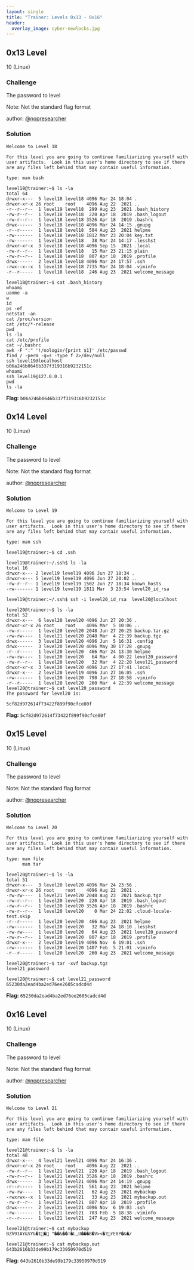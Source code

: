 ```yaml
---
layout: single
title: "Trainer: Levels 0x13 - 0x16"
header:
  overlay_image: cyber-newlocks.jpg
---
```


## 0x13 Level
10 (Linux)

### Challenge

The password to level

Note: Not the standard flag format

author: [@nopresearcher](https://twitter.com/NopResearcher)

### Solution

```console
Welcome to Level 18

For this level you are going to continue familiarizing yourself with user artifacts.  Look in this user's home directory to see if there are any files left behind that may contain useful information.

type: man bash

level18@trainer:~$ ls -la
total 64
drwxr-x---  5 level18 level18 4096 Mar 24 18:04 .
drwxr-xr-x 26 root    root    4096 Aug 22  2021 ..
-r--r--r--  1 level19 level18  299 Aug 23  2021 .bash_history
-rw-r--r--  1 level18 level18  220 Apr 18  2019 .bash_logout
-rw-r--r--  1 level18 level18 3526 Apr 18  2019 .bashrc
drwx------  3 level18 level18 4096 Mar 24 14:15 .gnupg
-r--r-----  1 level18 level18  504 Aug 23  2021 helpme
-rw-------  1 level18 level18 1812 Mar 23 20:04 key.txt
-rw-------  1 level18 level18   38 Mar 24 14:17 .lesshst
drwxr-xr-x  3 level18 level18 4096 Sep 15  2021 .local
-rw-r--r--  1 level18 level18   15 Mar 23 21:15 plain
-rw-r--r--  1 level18 level18  807 Apr 18  2019 .profile
drwx------  2 level18 level18 4096 Mar 24 17:57 .ssh
-rwx--x--x  1 level18 level18 7735 Mar 24 18:04 .viminfo
-r--r-----  1 level18 level18  246 Aug 23  2021 welcome_message

level18@trainer:~$ cat .bash_history
whoami
uanme -a
w
id
ps -ef
netstat -an
cat /proc/version
cat /etc/*-release
pwd
ls -la
cat /etc/profile
cat ~/.bashrc
awk -F ":" '!/nologin/{print $1}' /etc/passwd
find / -perm -g=s -type f 2>/dev/null
ssh level19@localhost
b06a246b0646b337f319316b9232151c
whoami
ssh level19@127.0.0.1
pwd
ls -la
```

__Flag:__ ```b06a246b0646b337f319316b9232151c```

## 0x14 Level
10 (Linux)

### Challenge

The password to level

Note: Not the standard flag format

author: [@nopresearcher](https://twitter.com/NopResearcher)

### Solution

```console
Welcome to Level 19

For this level you are going to continue familiarizing yourself with user artifacts.  Look in this user's home directory to see if there are any files left behind that may contain useful information.

type: man ssh

level19@trainer:~$ cd .ssh

level19@trainer:~/.ssh$ ls -la
total 16
drwxr-x--- 2 level19 level19 4096 Jun 27 18:34 .
drwxr-x--- 5 level19 level19 4096 Jun 27 20:02 ..
-rw-r--r-- 1 level19 level19 1502 Jun 27 18:34 known_hosts
-rw------- 1 level19 level19 1811 Mar  3 23:54 level20_id_rsa

level19@trainer:~/.ssh$ ssh -i level20_id_rsa  level20@localhost

level20@trainer:~$ ls -la
total 52
drwxr-x---  6 level20 level20 4096 Jun 27 20:36 .
drwxr-xr-x 26 root    root    4096 Mar  5 10:06 ..
-rw-r-----  1 level20 level20 2048 Jun 27 20:25 backup.tar.gz
-rw-rw----  1 level21 level20 2048 Mar  4 22:39 backup.tgz
drwx------  3 level20 level20 4096 Jun  5 16:31 .config
drwx------  3 level20 level20 4096 May 30 17:28 .gnupg
-r--r-----  1 level20 level20  466 Mar 24 13:30 helpme
-rw-rw----  1 level20 level20   64 Mar  4 00:22 level20_password
-rw-r--r--  1 level20 level20   32 Mar  4 22:20 level21_password
drwxr-xr-x  3 level20 level20 4096 Jun 27 17:41 .local
drwxr-x---  2 level20 level19 4096 Jun 27 16:05 .ssh
-rw-------  1 level20 level20  798 Jun 27 18:58 .viminfo
-r--r-----  1 level20 level20  260 Mar  4 22:39 welcome_message
level20@trainer:~$ cat level20_password 
The password for level20 is:

5cf82d972614f73422f899f90cfce80f
```

__Flag:__ ```5cf82d972614f73422f899f90cfce80f```

## 0x15 Level
10 (Linux)

### Challenge

The password to level

Note: Not the standard flag format

author: [@nopresearcher](https://twitter.com/NopResearcher)

### Solution

```console
Welcome to Level 20

For this level you are going to continue familiarizing yourself with user artifacts.  Look in this user's home directory to see if there are any files left behind that may contain useful information.

type: man file
      man tar

level20@trainer:~$ ls -la
total 51
drwxr-x---  3 level20 level20 4096 Mar 24 23:56 .
drwxr-xr-x 26 root    root    4096 Aug 22  2021 ..
-rw-rw----  1 level21 level20 2048 Aug 23  2021 backup.tgz
-rw-r--r--  1 level20 level20  220 Apr 18  2019 .bash_logout
-rw-r--r--  1 level20 level20 3526 Apr 18  2019 .bashrc
-rw-r--r--  1 level20 level20    0 Mar 24 22:02 .cloud-locale-test.skip
-r--r-----  1 level20 level20  466 Aug 23  2021 helpme
-rw-------  1 level20 level20   32 Mar 24 18:10 .lesshst
-rw-rw----  1 level20 level20   64 Aug 23  2021 level20_password
-rw-r--r--  1 level20 level20  807 Apr 18  2019 .profile
drwxr-x---  2 level20 level19 4096 Nov  6 19:01 .ssh
-rw-------  1 level20 level20 1407 Feb  5 21:01 .viminfo
-r--r-----  1 level20 level20  260 Aug 23  2021 welcome_message

level20@trainer:~$ tar -xvf backup.tgz
level21_password

level20@trainer:~$ cat level21_password
65230da2ead4ba2ed76ee2605cadcd4d
```

__Flag:__ ```65230da2ead4ba2ed76ee2605cadcd4d```

## 0x16 Level
10 (Linux)

### Challenge

The password to level

Note: Not the standard flag format

author: [@nopresearcher](https://twitter.com/NopResearcher)

### Solution

```console
Welcome to Level 21

For this level you are going to continue familiarizing yourself with user artifacts.  Look in this user's home directory to see if there are any files left behind that may contain useful information.

type: man file

level21@trainer:~$ ls -la
total 48
drwxr-x---  4 level21 level21 4096 Mar 24 16:36 .
drwxr-xr-x 26 root    root    4096 Aug 22  2021 ..
-rw-r--r--  1 level21 level21  220 Apr 18  2019 .bash_logout
-rw-r--r--  1 level21 level21 3526 Apr 18  2019 .bashrc
drwx------  3 level21 level21 4096 Mar 24 14:19 .gnupg
-r--r-----  1 level21 level21  561 Aug 23  2021 helpme
-rw-rw----  1 level22 level21   62 Aug 23  2021 mybackup
-rwxrwx--x  1 level21 level21   33 Aug 23  2021 mybackup.out
-rw-r--r--  1 level21 level21  807 Apr 18  2019 .profile
drwx------  2 level21 level21 4096 Nov  6 19:03 .ssh
-rw-------  1 level21 level21  703 Feb  5 18:38 .viminfo
-r--r-----  1 level21 level21  247 Aug 23  2021 welcome_message

level21@trainer:~$ cat mybackup
BZh91AY&SY&�I� "��&��!�L,U���8�V><�?rE8P�&�/

level21@trainer:~$ cat mybackup.out
643b2616b33de99b179c33950970d519
```

__Flag:__ ```643b2616b33de99b179c33950970d519```
